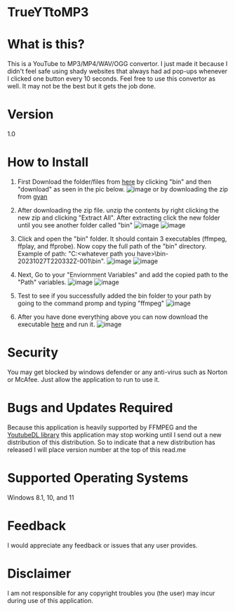 # TrueYTtoMP3

# What is this?
This is a YouTube to MP3/MP4/WAV/OGG convertor. I just made it because I didn't feel safe using shady websites that always had ad pop-ups whenever I clicked one button every 10 seconds. Feel free to use this convertor as well. It may not be the best but it gets the job done.

# Version
1.0

# How to Install
1. First Download the folder/files from [here](https://drive.google.com/drive/folders/1Xkd6QZQocnWYIHb6Om-vRh5mvJPjeA7T?usp=drive_link) by clicking "bin" and then "download" as seen in the pic below.
![image](https://github.com/InfernoCycle/TrueYTtoMP3/assets/105338348/7a70beac-39ab-4559-961b-12298251ff00) or by downloading the zip from [gyan](https://www.gyan.dev/ffmpeg/builds/ffmpeg-release-essentials.zip)

2. After downloading the zip file. unzip the contents by right clicking the new zip and clicking "Extract All". After extracting click the new folder until you see another folder called "bin"
![image](https://github.com/InfernoCycle/TrueYTtoMP3/assets/105338348/f10f18dc-81b3-4f2a-82e5-d9fc0045b317)
![image](https://github.com/InfernoCycle/TrueYTtoMP3/assets/105338348/e094b2a7-6d28-4fd9-83af-c4e95df37958)

3. Click and open the "bin" folder. It should contain 3 executables (ffmpeg, ffplay, and ffprobe). Now copy the full path of the "bin" directory. Example of path: "C:\<whatever path you have>\bin-20231027T220332Z-001\bin".
![image](https://github.com/InfernoCycle/TrueYTtoMP3/assets/105338348/aea5bab6-674b-4df0-9546-139c3af5e9f5)
![image](https://github.com/InfernoCycle/TrueYTtoMP3/assets/105338348/88dc3de9-a1ef-4ca7-82b3-bd8c46351e8d)

4. Next, Go to your "Enviornment Variables" and add the copied path to the "Path" variables.
![image](https://github.com/InfernoCycle/TrueYTtoMP3/assets/105338348/f9f83ba9-3a10-46fc-b51d-ad03cf8ee24d)
![image](https://github.com/InfernoCycle/TrueYTtoMP3/assets/105338348/b8900c27-59ce-4ba7-ad75-10dfa5392bdc)

5. Test to see if you successfully added the bin folder to your path by going to the command promp and typing "ffmpeg"
![image](https://github.com/InfernoCycle/TrueYTtoMP3/assets/105338348/e24ffe45-c2c7-4a54-8ccc-e82bc1221668)

6. After you have done everything above you can now download the executable [here](https://github.com/InfernoCycle/TrueYTtoMP3/releases/download/v1.0.0/YTtoMP3.exe) and run it.
![image](https://github.com/InfernoCycle/TrueYTtoMP3/assets/105338348/69f6a138-82b7-4c41-a6c6-5c3db4ae8da3)

# Security
You may get blocked by windows defender or any anti-virus such as Norton or McAfee. Just allow the application to run to use it.

# Bugs and Updates Required
Because this application is heavily supported by FFMPEG and the [YoutubeDL library](https://github.com/ytdl-org/youtube-dl) this application may stop working until I send out a new distribution of this distribution. So to indicate that a new distribution has released I will place version number at the top of this read.me

# Supported Operating Systems
Windows 8.1, 10, and 11

# Feedback
I would appreciate any feedback or issues that any user provides.

# Disclaimer
I am not responsible for any copyright troubles you (the user) may incur during use of this application. 
